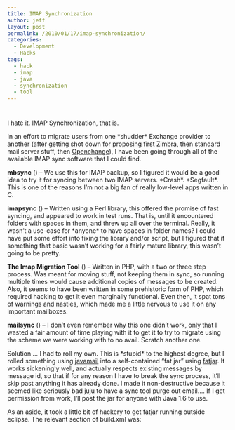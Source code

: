 ```yaml
---
title: IMAP Synchronization
author: jeff
layout: post
permalink: /2010/01/17/imap-synchronization/
categories:
  - Development
  - Hacks
tags:
  - hack
  - imap
  - java
  - synchronization
  - tool
---
```

# 

I hate it. IMAP Synchronization, that is.

In an effort to migrate users from one \*shudder\* Exchange provider to another (after getting shot down for proposing first Zimbra, then standard mail server stuff, then [Openchange][1]), I have been going through all of the available IMAP sync software that I could find.

 [1]: http://www.openchange.org/

**mbsync** () – We use this for IMAP backup, so I figured it would be a good idea to try it for syncing between two IMAP servers. \*Crash\*. \*Segfault\*. This is one of the reasons I’m not a big fan of really low-level apps written in C.

**imapsync** () – Written using a Perl library, this offered the promise of fast syncing, and appeared to work in test runs. That is, until it encountered folders with spaces in them, and threw up all over the terminal. Really, it wasn’t a use-case for \*anyone\* to have spaces in folder names? I could have put some effort into fixing the library and/or script, but I figured that if something that basic wasn’t working for a fairly mature library, this wasn’t going to be pretty.

**The Imap Migration Tool** () – Written in PHP, with a two or three step process. Was meant for moving stuff, not keeping them in sync, so running multiple times would cause additional copies of messages to be created. Also, it seems to have been written in some prehistoric form of PHP, which required hacking to get it even marginally functional. Even then, it spat tons of warnings and nasties, which made me a little nervous to use it on any important mailboxes.

**mailsync** () – I don’t even remember why this one didn’t work, only that I wasted a fair amount of time playing with it to get it to try to migrate using the scheme we were working with to no avail. Scratch another one.

Solution … I had to roll my own. This is \*stupid\* to the highest degree, but I rolled something using [javamail][2] into a self-contained “fat jar” using [fatjar][3]. It works sickeningly well, and actually respects existing messages by message id, so that if for any reason I have to break the sync process, it’ll skip past anything it has already done. I made it non-destructive because it seemed like seriously bad juju to have a sync tool purge out email…. If I get permission from work, I’ll post the jar for anyone with Java 1.6 to use.

 [2]: http://java.sun.com/products/javamail/
 [3]: http://fjep.sourceforge.net/

As an aside, it took a little bit of hackery to get fatjar running outside eclipse. The relevant section of build.xml was:

    
      
    
      
      
      
      
      
    
      
        
          
          
          
        
      